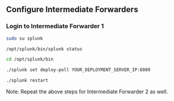 ## Configure Intermediate Forwarders

### Login to Intermediate Forwarder 1

```bash
sudo su splunk

/opt/splunk/bin/splunk status

cd /opt/splunk/bin

./splunk set deploy-poll YOUR_DEPLOYMENT_SERVER_IP:8089

./splunk restart

```
Note: Repeat the above steps for Intermediate Forwarder 2 as well.
